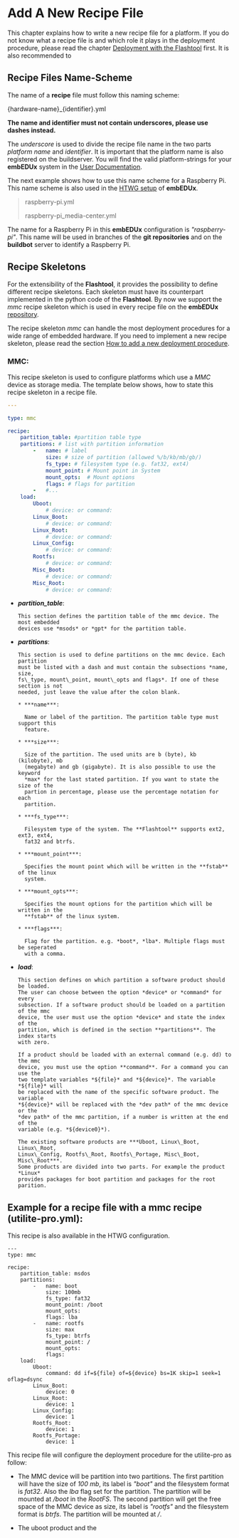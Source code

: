 # Add A New Recipe File

This chapter explains how to write a new recipe file for a platform. If you do
not know what a recipe file is and which role it plays in the deployment
procedure, please read the chapter [Deployment with the Flashtool](../deployment.md) 
first. It is also recommended to 

## Recipe Files Name-Scheme

The name of a **recipe** file must follow this naming scheme:

{hardware-name}\_{identifier}.yml

**The name and identifier must not contain underscores, please use dashes instead.**

The *underscore* is used to divide the recipe file name in the two parts 
*platform name* and *identifier*. It is important that the platform name is also 
registered on the buildserver. You will find the valid platform-strings for
your **embEDUx** system in the [User Documentation](../../post-install/user-documentation.md).

The next example shows how to use this name scheme for a Raspberry Pi. This
name scheme is also used in the 
[HTWG setup](../../examples/user-documentation-HTWG.md#platform-strings) of **embEDUx**.

> raspberry-pi.yml
>
> raspberry-pi\_media-center.yml

The name for a Raspberry Pi in this **embEDUx** configuration is *"raspberry-pi"*.
This name will be used in branches of the **git repositories** and on the
**buildbot** server to identify a Raspberry Pi.


## Recipe Skeletons

For the extensibility of the **Flashtool**, it provides the possibility to
define different recipe skeletons. Each skeleton must have its counterpart
implemented in the python code of the **Flashtool**. By now we support the *mmc*
recipe skeleton which is used in every recipe file on the **embEDUx**
[repository](https://github.com/embEDUx/flashtool-recipes).  

The recipe skeleton *mmc* can handle the most deployment procedures for a wide
range of embedded hardware. If you need to implement a new recipe skeleton, please
read the section [How to add a new deployment procedure](add-new-deployment.md).

### MMC:

This recipe skeleton is used to configure platforms which use a *MMC* device as
storage media. The template below shows, how to state this recipe skeleton in a 
recipe file.


```yaml
---

type: mmc

recipe:
    partition_table: #partition table type
    partitions: # list with partition information
        -   name: # label
            size: # size of partition (allowed %/b/kb/mb/gb/)
            fs_type: # filesystem type (e.g. fat32, ext4)
            mount_point: # Mount point in System
            mount_opts:  # Mount options
            flags: # flags for partition
        -   #...
    load:
        Uboot:
            # device: or command:
        Linux_Boot:
            # device: or command:
        Linux_Root:
            # device: or command:
        Linux_Config:
            # device: or command:
        Rootfs:
            # device: or command:
        Misc_Boot:
            # device: or command:
        Misc_Root:
            # device: or command:
```

* ***partition\_table***:

      This section defines the partition table of the mmc device. The most embedded
      devices use *msods* or *gpt* for the partition table.

* ***partitions***:

      This section is used to define partitions on the mmc device. Each partition
      must be listed with a dash and must contain the subsections *name, size,
      fs\_type, mount\_point, mount\_opts and flags*. If one of these section is not
      needed, just leave the value after the colon blank.

      * ***name***:

        Name or label of the partition. The partition table type must support this
        feature.

      * ***size***:

        Size of the partition. The used units are b (byte), kb (kilobyte), mb
        (megabyte) and gb (gigabyte). It is also possible to use the keyword
        *max* for the last stated partition. If you want to state the size of the
        partion in percentage, please use the percentage notation for each
        partition.

      * ***fs_type***:

        Filesystem type of the system. The **Flashtool** supports ext2, ext3, ext4,
        fat32 and btrfs.

      * ***mount_point***:

        Specifies the mount point which will be written in the **fstab** of the linux
        system.

      * ***mount_opts***:

        Specifies the mount options for the partition which will be written in the
        **fstab** of the linux system.

      * ***flags***:

        Flag for the partition. e.g. *boot*, *lba*. Multiple flags must be seperated 
        with a comma.

* ***load***:

      This section defines on which partition a software product should be loaded.
      The user can choose between the option *device* or *command* for every
      subsection. If a software product should be loaded on a partition of the mmc
      device, the user must use the option *device* and state the index of the
      partition, which is defined in the section **partitions**. The index starts
      with zero.

      If a product should be loaded with an external command (e.g. dd) to the mmc
      device, you must use the option **command**. For a command you can use the 
      two template variables *${file}* and *${device}*. The variable *${file}* will
      be replaced with the name of the specific software product. The variable 
      *${device}* will be replaced with the *dev path* of the mmc device or the 
      *dev path* of the mmc partition, if a number is written at the end of the
      variable (e.g. *${device0}*).

      The existing software products are ***Uboot, Linux\_Boot, Linux\_Root,
      Linux\_Config, Rootfs\_Root, Rootfs\_Portage, Misc\_Boot, Misc\_Root***.
      Some products are divided into two parts. For example the product *Linux*
      provides packages for boot partition and packages for the root parition.


## Example for a recipe file with a mmc recipe (utilite-pro.yml):

This recipe is also available in the HTWG configuration.

```
---
type: mmc

recipe:
    partition_table: msdos
    partitions:
        -   name: boot
            size: 100mb
            fs_type: fat32
            mount_point: /boot
            mount_opts:
            flags: lba
        -   name: rootfs
            size: max
            fs_type: btrfs
            mount_point: /
            mount_opts:
            flags: 
    load:
        Uboot:
            command: dd if=${file} of=${device} bs=1K skip=1 seek=1 oflag=dsync
        Linux_Boot:
            device: 0
        Linux_Root:
            device: 1
        Linux_Config:
            device: 1
        Rootfs_Root:
            device: 1
        Rootfs_Portage:
            device: 1
```

This recipe file will configure the deployment procedure for the utilite-pro as
follow:

* The MMC device will be partition into two partitions. The first partition will
    have the size of *100 mb*, its label is *"boot"* and the filesystem format is
    *fat32*. Also the *lba* flag set for the partition. The partition will be
    mounted at */boot* in the *RootFS*. The second partition will get the free
    space of the MMC device as size, its label is *"rootfs"* and the filesystem
    format is *btrfs*. The partition will be mounted at */*. 

* The uboot product and the 
